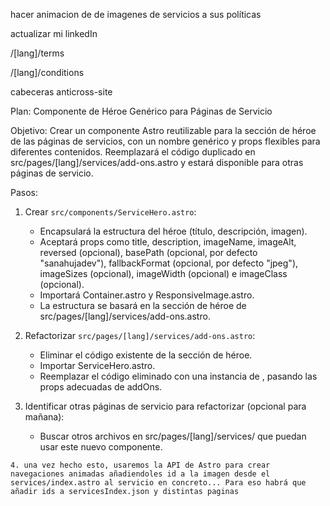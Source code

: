 hacer animacion de de imagenes de servicios a sus políticas

actualizar mi linkedIn

/[lang]/terms

/[lang]/conditions

cabeceras anticross-site

 Plan: Componente de Héroe Genérico para Páginas de Servicio

  Objetivo: Crear un componente Astro reutilizable para la sección de héroe de las páginas de servicios, con un nombre genérico y props flexibles para diferentes
  contenidos. Reemplazará el código duplicado en src/pages/[lang]/services/add-ons.astro y estará disponible para otras páginas de servicio.

  Pasos:

   1. Crear `src/components/ServiceHero.astro`:
       * Encapsulará la estructura del héroe (título, descripción, imagen).
       * Aceptará props como title, description, imageName, imageAlt, reversed (opcional), basePath (opcional, por defecto "sanahujadev"), fallbackFormat (opcional, por
         defecto "jpeg"), imageSizes (opcional), imageWidth (opcional) e imageClass (opcional).
       * Importará Container.astro y ResponsiveImage.astro.
       * La estructura se basará en la sección de héroe de src/pages/[lang]/services/add-ons.astro.

   2. Refactorizar `src/pages/[lang]/services/add-ons.astro`:
       * Eliminar el código existente de la sección de héroe.
       * Importar ServiceHero.astro.
       * Reemplazar el código eliminado con una instancia de <ServiceHero>, pasando las props adecuadas de addOns.

   3. Identificar otras páginas de servicio para refactorizar (opcional para mañana):
       * Buscar otros archivos en src/pages/[lang]/services/ que puedan usar este nuevo componente.

    4. una vez hecho esto, usaremos la API de Astro para crear navegaciones animadas añadiendoles id a la imagen desde el services/index.astro al servicio en concreto... Para eso habrá que añadir ids a servicesIndex.json y distintas paginas
